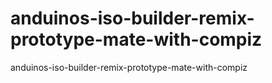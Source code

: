 # anduinos-iso-builder-remix-prototype-mate-with-compiz
anduinos-iso-builder-remix-prototype-mate-with-compiz
